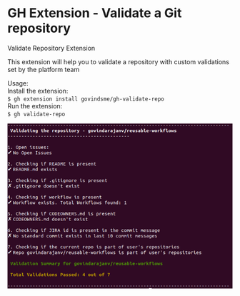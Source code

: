 # GH Extension - Validate a Git repository

Validate Repository Extension             

This extension will help you to validate a repository with custom validations set by the platform team
 
 Usage: <br/>
 Install the extension: </br>
	```$ gh extension install govindsme/gh-validate-repo``` </br>
 Run the extension: </br>
	```
	$ gh validate-repo
	```
	
![How it works](assets/HowItWorks.png)
